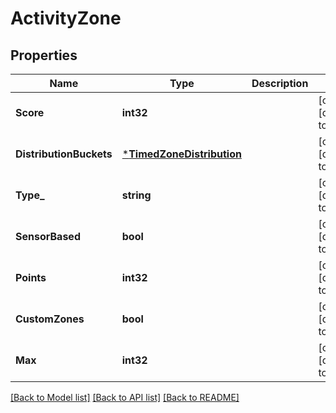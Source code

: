 # ActivityZone

## Properties
Name | Type | Description | Notes
------------ | ------------- | ------------- | -------------
**Score** | **int32** |  | [optional] [default to null]
**DistributionBuckets** | [***TimedZoneDistribution**](TimedZoneDistribution.md) |  | [optional] [default to null]
**Type_** | **string** |  | [optional] [default to null]
**SensorBased** | **bool** |  | [optional] [default to null]
**Points** | **int32** |  | [optional] [default to null]
**CustomZones** | **bool** |  | [optional] [default to null]
**Max** | **int32** |  | [optional] [default to null]

[[Back to Model list]](../README.md#documentation-for-models) [[Back to API list]](../README.md#documentation-for-api-endpoints) [[Back to README]](../README.md)
